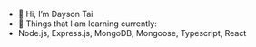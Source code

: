 - 👋 Hi, I’m Dayson Tai
- 🌱 Things that I am learning currently:
- Node.js, Express.js, MongoDB, Mongoose, Typescript, React

<!-- - 
- 👀 I’m interested in ...

- 💞️ I’m looking to collaborate on ...
- 📫 How to reach me ... -->

<!---
DaysonTai1848/DaysonTai1848 is a ✨ special ✨ repository because its `README.md` (this file) appears on your GitHub profile.
You can click the Preview link to take a look at your changes.
--->
